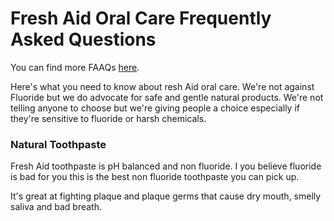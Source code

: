 # Fresh Aid Oral Care Frequently Asked Questions

You can find more FAAQs [here](https://freshaidhelp.freshdesk.com/a/solutions/categories/61000077389/folders/61000113508).

Here's what you need to know about resh Aid oral care. We're not against Fluoride but we do advocate for safe and gentle natural products. We're not telling anyone to choose but we're giving people a choice especially if they're sensitive to fluoride or harsh chemicals.

### Natural Toothpaste

Fresh Aid toothpaste is pH balanced and non fluoride. I you believe fluoride is bad for you this is the best non fluoride toothpaste you can pick up.

It's great at fighting plaque and plaque germs that cause dry mouth, smelly saliva and bad breath.
